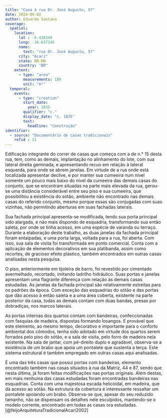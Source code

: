 ```yaml
---
title: "Casa à rua Dr. José Augusto, 57"
date: 2024-05-02
author: Eduarda Santana
coverage:
  spatial:
    location:
      lat : -6.438249
      long: -36.637145
      name: 
        text: "rua Dr. José Augusto, 57"
      city: "Acari"
      state: BR-RN
      country: "BR"
    extent:
      - type: "area"
        measurements: 189
        unit: "m²"
  temporal:
    events:
      - type: "creation"
        start_date:
          year: 1835
        qualifier: "c."
        display_date: "c. 1835"
        text:
          headline: "Construção"
identifier:
  - source: "Documentário de casas tradicionais"
    refid : 21
---
```


Edificação integrante do correr de casas que começa com a de n.° 15 desta rua, tem, como as demais, implantação no alinhamento do lote, com sua lateral direita geminada, e apresentando recuo em relação à lateral esquerda, para onde se abrem janelas. Em virtude de a rua onde está localizada apresentar declive, e por manter sua cumeeira num nível somente um pouco mais baixo do nível da cumeeira das demais casas do conjunto, que se encontram situadas na parte mais elevada da rua, gerou-se uma distância considerável entre seu piso e sua cumeeira, que possibilitou a existência do sótão, ambiente não encontrado nas demais casas do referido conjunto, mesmo porque essas são conjugadas com suas vizinhas, não permitindo aberturas em suas fachadas laterais.

Sua fachada principal apresenta-se modificada, tendo sua porta principal sido alargada, e não mais dispondo de esquadria, transformando sua então saleta, por onde se tinha acesso, em uma espécie de varanda ou terraço. Durante a elaboração deste trabalho, as duas janelas da fachada principal foram entaipadas, e uma porta larga, voltada para a rua, foi aberta. Com isso, sua sala de visita foi transformada em ponto comercial. Conta com a aplicação de elementos decorativos em sua platibanda, assim como recortes, de gracioso efeito plástico, também encontrados em outras casas analisadas nesta pesquisa.

O piso, anteriormente em tijoleira de barro, foi revestido por cimentado avermelhado, recortado, imitando ladrilho hidráulico. Suas portas e janelas apresentam uma flagrante diferença com relação às demais casas estudadas. As janelas da fachada principal são relativamente estreitas para os padrões da época. Com exceção das esquadrias do sótão e das portas que dão acesso à então saleta e a uma área coberta, existente na parte posterior da casa, todas as demais contam com duas bandas, presas por dobradiças, nos marcos laterais. 

As portas internas dos quartos contam com bandeiras, confeccionadas com fasquias de madeira, dispostas formando losangos. E provável que este elemento, ao mesmo tempo, decorativo e importante para o conforto ambiental dos cômodos, tenha sido adotado em virtude dos quartos serem forrados pelo piso do sótão, e a sala de visita, pelo forro de madeira nela existente. Na sala de jantar, com pé-direito duplo e agradável, observa-se a existência de um brabo que apoia um pontalete que sustenta a terça. Este sistema estrutural é também empregado em outras casas aqui analisadas.

É uma das três casas que possui portas com bandeiras, elemento encontrado também nas casas situados à rua da Matriz, 44 e 87, sendo que nesta última, já foram feitas modificações nas portas originais. Além destas, em mais nenhuma das casas estudadas foram encontradas bandeiras nas esquadrias. Conta com uma majestosa escada helicoidal, em madeira, que dá acesso ao sótão. Na estrutura da cobertura é interessante ressaltar um pontalete apoiando um brabo. Observa-se que, apesar do seu reduzido tamanho, não se dispensam os detalhes nele esculpidos, mantendo-se o modelo corrente, encontrado em todas as casas ora estudadas. [@feijoArquiteturaTradicionalAcari2002]
